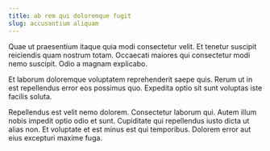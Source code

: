 ```yaml
---
title: ab rem qui doloremque fugit
slug: accusantium aliquam
---
```


Quae ut praesentium itaque quia modi consectetur velit. Et tenetur suscipit reiciendis quam nostrum totam. Occaecati maiores qui consectetur modi nemo suscipit. Odio a magnam explicabo.

Et laborum doloremque voluptatem reprehenderit saepe quis. Rerum ut in est repellendus error eos possimus quo. Expedita optio sit sunt voluptas iste facilis soluta.

Repellendus est velit nemo dolorem. Consectetur laborum qui. Autem illum nobis impedit optio odio et sunt. Cupiditate qui repellendus iusto dicta ut alias non. Et voluptate et est minus est qui temporibus. Dolorem error aut eius excepturi maxime fuga.
